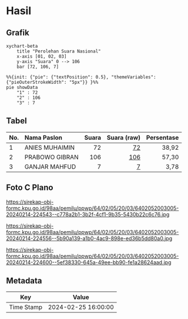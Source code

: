 # Hasil

## Grafik

```mermaid
xychart-beta
    title "Perolehan Suara Nasional"
    x-axis [01, 02, 03]
    y-axis "Suara" 0 --> 106
    bar [72, 106, 7]
```

```mermaid
%%{init: {"pie": {"textPosition": 0.5}, "themeVariables": {"pieOuterStrokeWidth": "5px"}} }%%
pie showData
    "1" : 72
    "2" : 106
    "3" : 7
```

## Tabel

| No. | Nama Paslon    | Suara | Suara (raw) | Persentase |
|:--- |:-------------- | -----:| -----------:| ----------:|
| 1   | ANIES MUHAIMIN | 72    | [72][p-1]   | 38,92      |
| 2   | PRABOWO GIBRAN | 106   | [106][p-2]  | 57,30      |
| 3   | GANJAR MAHFUD  | 7     | [7][p-3]    | 3,78       |


[p-1]: https://github.com/gigit-pemilu/pemilu-2024/blob/main/pilpres/hitung-suara/sub/64-kalimantan-timur/sub/02-kutai-kartanegara/sub/05-muara-badak/sub/2003-muara-badak-ulu/sub/005-tps/sub/paslon-1.txt
[p-2]: https://github.com/gigit-pemilu/pemilu-2024/blob/main/pilpres/hitung-suara/sub/64-kalimantan-timur/sub/02-kutai-kartanegara/sub/05-muara-badak/sub/2003-muara-badak-ulu/sub/005-tps/sub/paslon-2.txt
[p-3]: https://github.com/gigit-pemilu/pemilu-2024/blob/main/pilpres/hitung-suara/sub/64-kalimantan-timur/sub/02-kutai-kartanegara/sub/05-muara-badak/sub/2003-muara-badak-ulu/sub/005-tps/sub/paslon-3.txt

## Foto C Plano

https://sirekap-obj-formc.kpu.go.id/98aa/pemilu/ppwp/64/02/05/20/03/6402052003005-20240214-224543--c778a2b1-3b2f-4cf1-9b35-5430b22c6c76.jpg

https://sirekap-obj-formc.kpu.go.id/98aa/pemilu/ppwp/64/02/05/20/03/6402052003005-20240214-224556--5b90a139-a1b0-4ac9-898e-ed36b5dd80a0.jpg

https://sirekap-obj-formc.kpu.go.id/98aa/pemilu/ppwp/64/02/05/20/03/6402052003005-20240214-224600--5ef38330-645a-49ee-bb90-fe1a28624aad.jpg


## Metadata

| Key        | Value               |
| ---------- | ------------------- |
| Time Stamp | 2024-02-25 16:00:00 |



